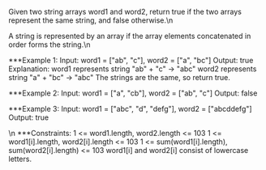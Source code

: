 
Given two string arrays word1 and word2, return true if the two arrays represent the same string, and false otherwise.\n

A string is represented by an array if the array elements concatenated in order forms the string.\n

 

***Example 1:
Input: word1 = ["ab", "c"], word2 = ["a", "bc"]
Output: true
Explanation:
word1 represents string "ab" + "c" -> "abc"
word2 represents string "a" + "bc" -> "abc"
The strings are the same, so return true.

***Example 2:
Input: word1 = ["a", "cb"], word2 = ["ab", "c"]
Output: false

***Example 3:
Input: word1  = ["abc", "d", "defg"], word2 = ["abcddefg"]
Output: true

 
\n
***Constraints:
1 <= word1.length, word2.length <= 103
1 <= word1[i].length, word2[i].length <= 103
1 <= sum(word1[i].length), sum(word2[i].length) <= 103
word1[i] and word2[i] consist of lowercase letters.
